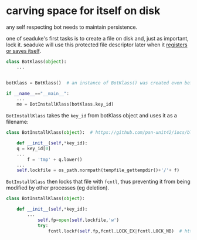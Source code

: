 # carving space for itself on disk
any self respecting bot needs to maintain persistence. 

one of seaduke's first tasks is to create a file on disk and, just as important, lock it. seaduke will use this protected file descriptor later when it [registers or saves itself](https://github.com/mynameisvinn/Seaduke/blob/master/chapters/save.md).

```python
class BotKlass(object):
    ...


botKlass = BotKlass()  # an instance of BotKlass() was created even before main() starts

if __name__=="__main__":
    ...
    me = BotInstallKlass(botKlass.key_id)
```
`BotInstallKlass` takes the `key_id` from botKlass object and uses it as a filename:
```python
class BotInstallKlass(object):  # https://github.com/pan-unit42/iocs/blob/29cfa76babf29d1eb754a1706526b5aa97d4607b/seaduke/decompiled.py#L2132

    def __init__(self,*key_id):
    q = key_id[0]
    ...
        f = 'tmp' + q.lower()
    ...
    self.lockfile = os_path.normpath(tempfile_gettempdir()+'/'+ f)
```

`BotInstallKlass` then locks that file with `fcntl`, thus preventing it from being modified by other processes (eg deletion).
```python
class BotInstallKlass(object):

    def __init__(self,*key_id):
        ...
            self.fp=open(self.lockfile,'w')
            try:
                fcntl.lockf(self.fp,fcntl.LOCK_EX|fcntl.LOCK_NB)  # http://tilde.town/~cristo/file-locking-in-python.html
```



